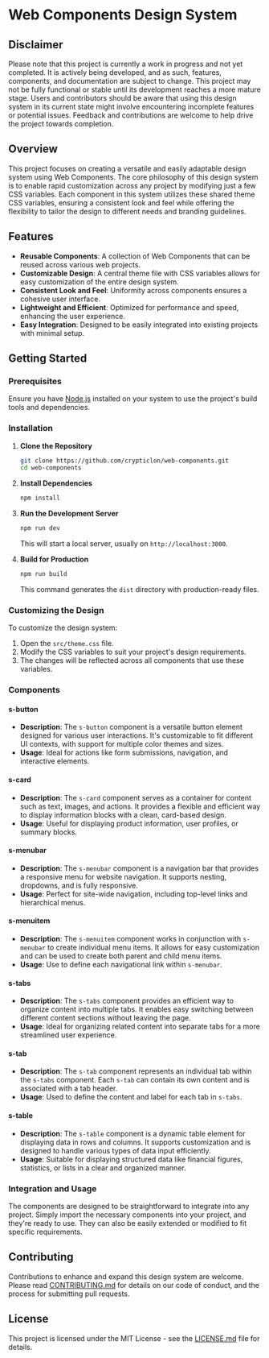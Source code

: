 # Web Components Design System

## Disclaimer

Please note that this project is currently a work in progress and not yet completed. It is actively being developed, and as such, features, components, and documentation are subject to change. This project may not be fully functional or stable until its development reaches a more mature stage. Users and contributors should be aware that using this design system in its current state might involve encountering incomplete features or potential issues. Feedback and contributions are welcome to help drive the project towards completion.

## Overview

This project focuses on creating a versatile and easily adaptable design system using Web Components. The core philosophy of this design system is to enable rapid customization across any project by modifying just a few CSS variables. Each component in this system utilizes these shared theme CSS variables, ensuring a consistent look and feel while offering the flexibility to tailor the design to different needs and branding guidelines.

## Features

- **Reusable Components**: A collection of Web Components that can be reused across various web projects.
- **Customizable Design**: A central theme file with CSS variables allows for easy customization of the entire design system.
- **Consistent Look and Feel**: Uniformity across components ensures a cohesive user interface.
- **Lightweight and Efficient**: Optimized for performance and speed, enhancing the user experience.
- **Easy Integration**: Designed to be easily integrated into existing projects with minimal setup.

## Getting Started

### Prerequisites

Ensure you have [Node.js](https://nodejs.org/) installed on your system to use the project's build tools and dependencies.

### Installation

1. **Clone the Repository**

   ```sh
   git clone https://github.com/crypticlon/web-components.git
   cd web-components
   ```

2. **Install Dependencies**

   ```sh
   npm install
   ```

3. **Run the Development Server**

   ```sh
   npm run dev
   ```

   This will start a local server, usually on `http://localhost:3000`.

4. **Build for Production**

   ```sh
   npm run build
   ```

   This command generates the `dist` directory with production-ready files.

### Customizing the Design

To customize the design system:

1. Open the `src/theme.css` file.
2. Modify the CSS variables to suit your project's design requirements.
3. The changes will be reflected across all components that use these variables.

### Components

#### s-button
- **Description**: The `s-button` component is a versatile button element designed for various user interactions. It's customizable to fit different UI contexts, with support for multiple color themes and sizes.
- **Usage**: Ideal for actions like form submissions, navigation, and interactive elements.

#### s-card
- **Description**: The `s-card` component serves as a container for content such as text, images, and actions. It provides a flexible and efficient way to display information blocks with a clean, card-based design.
- **Usage**: Useful for displaying product information, user profiles, or summary blocks.

#### s-menubar
- **Description**: The `s-menubar` component is a navigation bar that provides a responsive menu for website navigation. It supports nesting, dropdowns, and is fully responsive.
- **Usage**: Perfect for site-wide navigation, including top-level links and hierarchical menus.

#### s-menuitem
- **Description**: The `s-menuitem` component works in conjunction with `s-menubar` to create individual menu items. It allows for easy customization and can be used to create both parent and child menu items.
- **Usage**: Use to define each navigational link within `s-menubar`.

#### s-tabs
- **Description**: The `s-tabs` component provides an efficient way to organize content into multiple tabs. It enables easy switching between different content sections without leaving the page.
- **Usage**: Ideal for organizing related content into separate tabs for a more streamlined user experience.

#### s-tab
- **Description**: The `s-tab` component represents an individual tab within the `s-tabs` component. Each `s-tab` can contain its own content and is associated with a tab header.
- **Usage**: Used to define the content and label for each tab in `s-tabs`.

#### s-table
- **Description**: The `s-table` component is a dynamic table element for displaying data in rows and columns. It supports customization and is designed to handle various types of data input efficiently.
- **Usage**: Suitable for displaying structured data like financial figures, statistics, or lists in a clear and organized manner.

### Integration and Usage

The components are designed to be straightforward to integrate into any project. Simply import the necessary components into your project, and they're ready to use. They can also be easily extended or modified to fit specific requirements.


## Contributing

Contributions to enhance and expand this design system are welcome. Please read [CONTRIBUTING.md](CONTRIBUTING.md) for details on our code of conduct, and the process for submitting pull requests.

## License

This project is licensed under the MIT License - see the [LICENSE.md](LICENSE.md) file for details.

